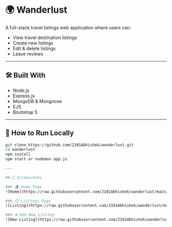 # 🌍 Wanderlust

A full-stack travel listings web application where users can:

- View travel destination listings
- Create new listings
- Edit & delete listings
- Leave reviews

---

## 🛠️ Built With

- Node.js
- Express.js
- MongoDB & Mongoose
- EJS
- Bootstrap 5


---

## 🚀 How to Run Locally

```bash
git clone https://github.com/2101Abhishek/wanderlust.git
cd wanderlust
npm install
npm start or nodemon app.js

---

## 📸 Screenshots

### 🏠 Home Page
![Home](https://raw.githubusercontent.com/2101Abhishek/wanderlust/main/public/screenshots/home.png)

### 📋 Listings Page
![Listing](https://raw.githubusercontent.com/2101Abhishek/wanderlust/main/public/screenshots/listing.png)

### ➕ Add New Listing
![New Listing](https://raw.githubusercontent.com/2101Abhishek/wanderlust/main/public/screenshots/new-listing.png)


